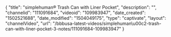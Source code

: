 {
    "title": "simplehuman&reg; Trash Can with Liner Pocket",
    "description": "",
    "channelid": "111091684",
    "videoid": "109983947",
    "date_created": "1502521688",
    "date_modified": "1504049175",
    "type": "captivate",
    "layout": "channelVideo",
    "url": "\/bbbusa-latest-videos\/simplehuman\u00c2-trash-can-with-liner-pocket-3-notes\/111091684-109983947"
}